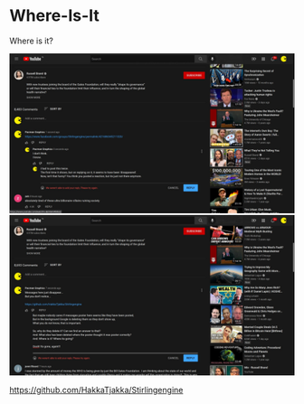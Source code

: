 # Where-Is-It
Where is it?

![clipboard_small](https://github.com/HakkaTjakka/Stirlingengine/blob/main/Unsaved%20Image%201.jpg)
![clipboard_small](https://github.com/HakkaTjakka/Stirlingengine/blob/main/Unsaved%20Image%202.jpg)

https://github.com/HakkaTjakka/Stirlingengine
